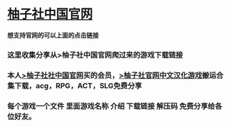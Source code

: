 # <a href="https://www.huawuge.com/">柚子社中国官网</a> 
#### 想支持官网的可以上面的点击链接
### 这里收集分享从>柚子社中国官网爬过来的游戏下载链接
### 本人<a href="https://www.huawuge.com/">>柚子社社中国官网</a>买的会员，<a href="(https://www.huawuge.com/">>柚子社官网中文汉化游戏</a>搬运合集下载，acg，RPG，ACT，SLG免费分享
### 每个游戏一个文件  里面游戏名称 介绍 下载链接 解压码  免费分享给各位好友。
